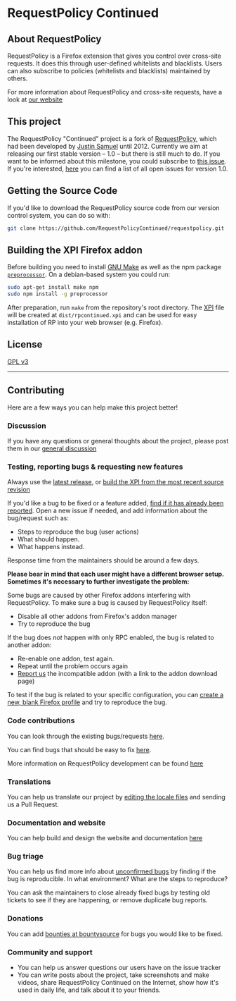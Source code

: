 # RequestPolicy Continued

## About RequestPolicy

RequestPolicy is a Firefox extension that gives you control over cross-site requests. It does this through user-defined whitelists and blacklists. Users can also subscribe to policies (whitelists and blacklists) maintained by others.

For more information about RequestPolicy and cross-site requests, have a look at [our website](https://requestpolicycontinued.github.io/)

## This project

The RequestPolicy "Continued" project is a fork of [RequestPolicy](https://github.com/RequestPolicy/requestpolicy), which had been developed by [Justin Samuel](https://github.com/jsamuel) until 2012. Currently we aim at releasing our first stable version – 1.0 – but there is still much to do. If you want to be informed about this milestone, you could subscribe to [this issue](https://github.com/RequestPolicyContinued/requestpolicy/issues/446). If you're interested, [here](https://github.com/RequestPolicyContinued/requestpolicy/milestones/1.0)  you can find a list of all open issues for version 1.0.


## Getting the Source Code

If you'd like to download the RequestPolicy source code from our version control system, you can do so with:

```bash
git clone https://github.com/RequestPolicyContinued/requestpolicy.git
```

## Building the XPI Firefox addon

Before building you need to install [GNU Make](https://www.gnu.org/software/make/) as well as the npm package [`preprocessor`](https://www.npmjs.com/package/preprocessor). On a debian-based system you could run:

```bash
sudo apt-get install make npm
sudo npm install -g preprocessor
```

After preparation, run `make` from the repository's root directory.  The [XPI](https://developer.mozilla.org/en-US/docs/XPI) file will be created at `dist/rpcontinued.xpi` and can be used for easy installation of RP into your web browser (e.g. Firefox).


## License

[GPL v3](LICENSE)

----------------------------------------

## Contributing

Here are a few ways you can help make this project better!

### Discussion
If you have any questions or general thoughts about the project, please post them in our [general discussion](https://github.com/RequestPolicyContinued/requestpolicy/issues/484)


### Testing, reporting bugs & requesting new features

Always use the [latest release](https://github.com/RequestPolicyContinued/requestpolicy/releases/), or [build the XPI from the most recent source revision](https://github.com/RequestPolicyContinued/requestpolicy#getting-the-source-code)

If you'd like a bug to be fixed or a feature added, [find if it has already been reported](https://github.com/RequestPolicyContinued/requestpolicy/issues). Open a new issue if needed, and add information about the bug/request such as:

 * Steps to reproduce the bug (user actions)
 * What should happen.
 * What happens instead.

Response time from the maintainers should be around a few days.

**Please bear in mind that each user might have a different browser setup. Sometimes it's necessary to further investigate the problem:**

Some bugs are caused by other Firefox addons interfering with RequestPolicy. To make sure a bug is caused by RequestPolicy itself:

 * Disable all other addons from Firefox's addon manager
 * Try to reproduce the bug

If the bug does _not_ happen with only RPC enabled, the bug is related to another addon:

 * Re-enable one addon, test again.
 * Repeat until the problem occurs again
 * [Report us](https://github.com/RequestPolicyContinued/requestpolicy/issues) the incompatible addon (with a link to the addon download page)

To test if the bug is related to your specific configuration, you can [create a new, blank Firefox profile](https://support.mozilla.org/en-US/kb/profile-manager-create-and-remove-firefox-profiles) and try to reproduce the bug.


### Code contributions

You can look through the existing bugs/requests [here](https://github.com/RequestPolicyContinued/requestpolicy/issues).

You can find bugs that should be easy to fix [here](https://github.com/RequestPolicyContinued/requestpolicy/labels/easy).

More information on RequestPolicy development can be found [here](https://github.com/RequestPolicyContinued/requestpolicy/wiki)


### Translations

You can help us translate our project by [editing the locale files](https://github.com/RequestPolicyContinued/requestpolicy/tree/dev-1.0/src/locale) and sending us a Pull Request. 



### Documentation and website

You can help build and design the website and documentation [here](https://github.com/requestpolicycontinued/requestpolicycontinued.github.io)


### Bug triage

You can help us find more info about [unconfirmed bugs](https://github.com/RequestPolicyContinued/requestpolicy/issues?q=is%3Aopen+is%3Aissue+label%3Aunconfirmed+) by finding if the bug is reproducible. In what environment? What are the steps to reproduce? 
 
You can ask the maintainers to close already fixed bugs by testing old tickets to see if they are happening, or remove duplicate bug reports.

### Donations
You can add [bounties at bountysource](https://www.bountysource.com/teams/requestpolicycontinued/issues) for bugs you would like to be fixed.

### Community  and support

* You can help us answer questions our users have on the issue tracker
* You can write posts about the project, take screenshots and make videos, share RequestPolicy Continued on the Internet, show how it's used in daily life, and talk about it to your friends.
